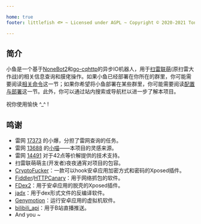 ```yaml
---

home: true
footer: littlefish 🐟 ~ Licensed under AGPL ~ Copyright © 2020-2021 Tony Xiang

---
```


## 简介

小鱼是一个基于[NoneBot2](https://v2.nonebot.dev/)和[go-cqhttp](http://docs.go-cqhttp.org/)的异步IO机器人，用于[扫雷联萌](http://tapsss.com)(原扫雷大作战)的相关信息查询和膜佬操作。如果小鱼已经部署在你所在的群里，你可能需要阅读[相关命令](./guide/normal.md)这一节；如果你希望将小鱼部署在某些群里，你可能需要阅读[配置与部署](./guide/advanced.md)这一节。此外，你可以通过站内搜索或导航栏以进一步了解本项目。

祝你使用愉快 ^\_^ ! 

## 鸣谢
+   雷网 [17373](https://github.com/hxtscjk17373) 的小爆，分担了雷网查询的任务。
+   雷网 [13688](https://github.com/darknessgod) 的[小喵](https://github.com/darknessgod/littlemeow/wiki/%E5%B0%8F%E5%96%B5%E4%BD%BF%E7%94%A8%E5%B8%AE%E5%8A%A9%EF%BC%88%E6%9C%80%E5%90%8E%E6%9B%B4%E6%96%B0%E4%BA%8E2020%E5%B9%B44%E6%9C%886%E6%97%A5%EF%BC%89)——本项目的灵感来源。
+   雷网 [14491](https://github.com/teleportor) 对于42点等价解提供的技术支持。
+   扫雷联萌萌主(开发者)夜夜通宵对项目的包容。
+   [CryptoFucker](https://github.com/P4nda0s/CryptoFucker)：一款可以hook安卓应用加密方式和密码的Xposed插件。
+   [Fiddler](https://www.telerik.com/fiddler)/[HTTPCanary](https://github.com/MegatronKing/HttpCanary)：用于网络抓包的软件。
+   [FDex2](https://bbs.pediy.com/thread-224105.htm)：用于安卓应用的脱壳的Xposed插件。
+   [jadx](https://github.com/skylot/jadx)：用于dex形式文件的反编译软件。
+   [Genymotion](https://www.genymotion.com/)：运行安卓应用的虚拟机软件。
+   [bilibili_api](https://github.com/Passkou/bilibili_api)：用于B站直播推送。
+   And you ~
